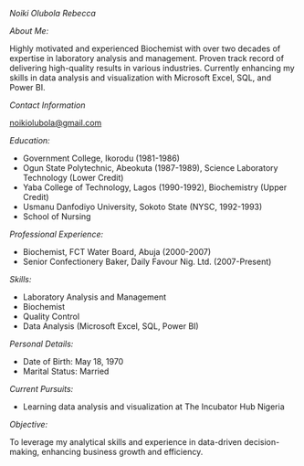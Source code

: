 
*Noiki Olubola Rebecca*


*About Me:*

Highly motivated and experienced Biochemist with over two decades of expertise in laboratory analysis and management. Proven track record of delivering high-quality results in various industries. Currently enhancing my skills in data analysis and visualization with Microsoft Excel, SQL, and Power BI.


*Contact Information*

noikiolubola@gmail.com


*Education:*

- Government College, Ikorodu (1981-1986)
- Ogun State Polytechnic, Abeokuta (1987-1989), Science Laboratory Technology (Lower Credit)
- Yaba College of Technology, Lagos (1990-1992), Biochemistry (Upper Credit)
- Usmanu Danfodiyo University, Sokoto State (NYSC, 1992-1993)
- School of Nursing


*Professional Experience:*

- Biochemist, FCT Water Board, Abuja (2000-2007)
- Senior Confectionery Baker, Daily Favour Nig. Ltd. (2007-Present)


*Skills:*

- Laboratory Analysis and Management
- Biochemist
- Quality Control
- Data Analysis (Microsoft Excel, SQL, Power BI)


*Personal Details:*

- Date of Birth: May 18, 1970
- Marital Status: Married


*Current Pursuits:*

- Learning data analysis and visualization at The Incubator Hub Nigeria


*Objective:*

To leverage my analytical skills and experience in data-driven decision-making, enhancing business growth and efficiency.
